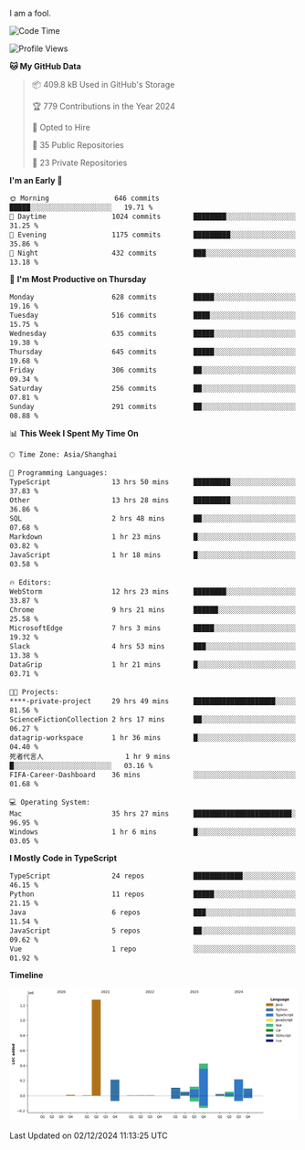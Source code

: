 I am a fool.

<!--START_SECTION:waka-->
![Code Time](http://img.shields.io/badge/Code%20Time-2%2C181%20hrs%2042%20mins-blue)

![Profile Views](http://img.shields.io/badge/Profile%20Views-0-blue)

**🐱 My GitHub Data** 

> 📦 409.8 kB Used in GitHub's Storage 
 > 
> 🏆 779 Contributions in the Year 2024
 > 
> 💼 Opted to Hire
 > 
> 📜 35 Public Repositories 
 > 
> 🔑 23 Private Repositories 
 > 
**I'm an Early 🐤** 

```text
🌞 Morning                646 commits         █████░░░░░░░░░░░░░░░░░░░░   19.71 % 
🌆 Daytime                1024 commits        ████████░░░░░░░░░░░░░░░░░   31.25 % 
🌃 Evening                1175 commits        █████████░░░░░░░░░░░░░░░░   35.86 % 
🌙 Night                  432 commits         ███░░░░░░░░░░░░░░░░░░░░░░   13.18 % 
```
📅 **I'm Most Productive on Thursday** 

```text
Monday                   628 commits         █████░░░░░░░░░░░░░░░░░░░░   19.16 % 
Tuesday                  516 commits         ████░░░░░░░░░░░░░░░░░░░░░   15.75 % 
Wednesday                635 commits         █████░░░░░░░░░░░░░░░░░░░░   19.38 % 
Thursday                 645 commits         █████░░░░░░░░░░░░░░░░░░░░   19.68 % 
Friday                   306 commits         ██░░░░░░░░░░░░░░░░░░░░░░░   09.34 % 
Saturday                 256 commits         ██░░░░░░░░░░░░░░░░░░░░░░░   07.81 % 
Sunday                   291 commits         ██░░░░░░░░░░░░░░░░░░░░░░░   08.88 % 
```


📊 **This Week I Spent My Time On** 

```text
🕑︎ Time Zone: Asia/Shanghai

💬 Programming Languages: 
TypeScript               13 hrs 50 mins      █████████░░░░░░░░░░░░░░░░   37.83 % 
Other                    13 hrs 28 mins      █████████░░░░░░░░░░░░░░░░   36.86 % 
SQL                      2 hrs 48 mins       ██░░░░░░░░░░░░░░░░░░░░░░░   07.68 % 
Markdown                 1 hr 23 mins        █░░░░░░░░░░░░░░░░░░░░░░░░   03.82 % 
JavaScript               1 hr 18 mins        █░░░░░░░░░░░░░░░░░░░░░░░░   03.58 % 

🔥 Editors: 
WebStorm                 12 hrs 23 mins      ████████░░░░░░░░░░░░░░░░░   33.87 % 
Chrome                   9 hrs 21 mins       ██████░░░░░░░░░░░░░░░░░░░   25.58 % 
MicrosoftEdge            7 hrs 3 mins        █████░░░░░░░░░░░░░░░░░░░░   19.32 % 
Slack                    4 hrs 53 mins       ███░░░░░░░░░░░░░░░░░░░░░░   13.38 % 
DataGrip                 1 hr 21 mins        █░░░░░░░░░░░░░░░░░░░░░░░░   03.71 % 

🐱‍💻 Projects: 
****-private-project     29 hrs 49 mins      ████████████████████░░░░░   81.56 % 
ScienceFictionCollection 2 hrs 17 mins       ██░░░░░░░░░░░░░░░░░░░░░░░   06.27 % 
datagrip-workspace       1 hr 36 mins        █░░░░░░░░░░░░░░░░░░░░░░░░   04.40 % 
死者代言人                    1 hr 9 mins         █░░░░░░░░░░░░░░░░░░░░░░░░   03.16 % 
FIFA-Career-Dashboard    36 mins             ░░░░░░░░░░░░░░░░░░░░░░░░░   01.68 % 

💻 Operating System: 
Mac                      35 hrs 27 mins      ████████████████████████░   96.95 % 
Windows                  1 hr 6 mins         █░░░░░░░░░░░░░░░░░░░░░░░░   03.05 % 
```

**I Mostly Code in TypeScript** 

```text
TypeScript               24 repos            ████████████░░░░░░░░░░░░░   46.15 % 
Python                   11 repos            █████░░░░░░░░░░░░░░░░░░░░   21.15 % 
Java                     6 repos             ███░░░░░░░░░░░░░░░░░░░░░░   11.54 % 
JavaScript               5 repos             ██░░░░░░░░░░░░░░░░░░░░░░░   09.62 % 
Vue                      1 repo              ░░░░░░░░░░░░░░░░░░░░░░░░░   01.92 % 
```



**Timeline**

![Lines of Code chart](https://raw.githubusercontent.com/VeejaLiu/VeejaLiu/master/assets/bar_graph.png)


 Last Updated on 02/12/2024 11:13:25 UTC
<!--END_SECTION:waka-->
